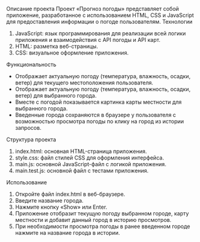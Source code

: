 Описание проекта
Проект «Прогноз погоды» представляет собой приложение, разработанное с использованием HTML, CSS и JavaScript для предоставления информации о погоде пользователям. 
Технологии
1. JavaScript: язык программирования для реализации всей логики приложения и взаимодействия с API погоды и API карт.
2. HTML: разметка веб-страницы.
3. CSS: визуальное оформление приложения.

Функциональность
- Отображает актуальную погоду (температура, влажность, осадки, ветер) для текущего местоположения пользователя.
- Отображает актуальную погоду (температура, влажность, осадки, ветер) для выбранного города.
- Вместе с погодой показывается картинка карты местности для выбранного города.
- Введенные города сохраняются в браузере у пользователя с возможностью просмотра погоды по клику на город из истории запросов.

Структура проекта
1. index.html: основная HTML-страница приложения.
2. style.css: файл стилей CSS для оформления интерфейса.
3. main.js: основной JavaScript-файл с логикой приложения.
4. main.test.js: основной файл с тестами приложения.

Использование
1. Откройте файл index.html в веб-браузере.
2. Введите название города.
3. Нажмите кнопку «Show» или Enter.
4. Приложение отобразит текущую погоду выбранном городе, карту местности и добавит данный город в историю просмотров.
5. При необходимости просмотра погоды в ранее введенном городе нажмите на название города в истории.

